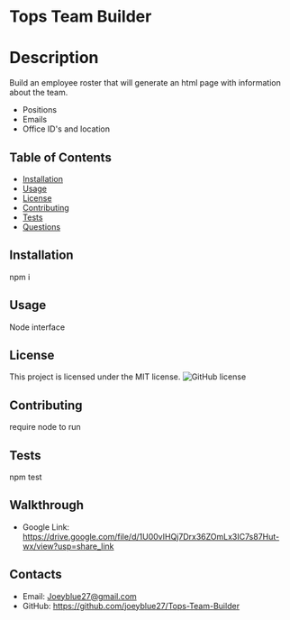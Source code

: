 # Tops Team Builder



# Description
Build an employee roster that will generate an html page with information about the team.
* Positions
* Emails
* Office ID's and location 
## Table of Contents 
* [Installation](#installation)
* [Usage](#usage)
* [License](#license)
* [Contributing](#contributing)
* [Tests](#tests)
* [Questions](#questions)
## Installation
npm i
## Usage
Node interface
## License
This project is licensed under the MIT license. ![GitHub license](https://img.shields.io/badge/license-MIT-blue.svg)
## Contributing
require node to run
## Tests
npm test
## Walkthrough
* Google Link: https://drive.google.com/file/d/1U00vIHQj7Drx36ZOmLx3IC7s87Hut-wx/view?usp=share_link
## Contacts
* Email: Joeyblue27@gmail.com 
* GitHub: https://github.com/joeyblue27/Tops-Team-Builder

